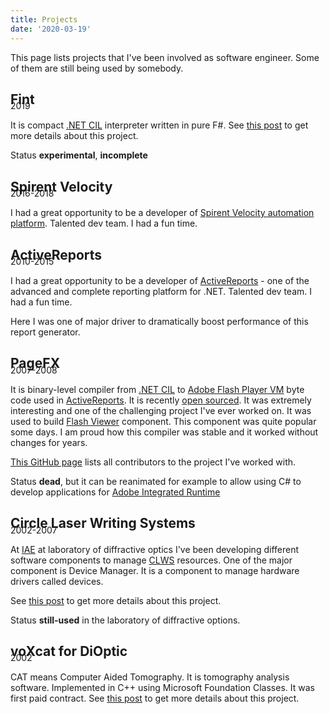 ```yaml
---
title: Projects
date: '2020-03-19'
---
```


This page lists projects that I've been involved as software engineer.
Some of them are still being used by somebody.

## Fint
<p style="margin-top:-28px;color:var(--hr);">2019</p>

It is compact [.NET CIL](https://en.wikipedia.org/wiki/Common_Intermediate_Language) interpreter written in pure F#.
See [this post](/fint) to get more details about this project.

Status **experimental**, **incomplete**

## Spirent Velocity
<p style="margin-top:-28px;color:var(--hr);">2016-2018</p>

I had a great opportunity to be a developer of [Spirent Velocity automation platform](https://www.spirent.com/products/lab-as-a-service-automation-velocity). Talented dev team. I had a fun time.

## ActiveReports
<p style="margin-top:-28px;color:var(--hr);">2010-2015</p>

I had a great opportunity to be a developer of [ActiveReports](https://www.grapecity.com/activereports) - one of the advanced and complete reporting platform for .NET. Talented dev team. I had a fun time.

Here I was one of major driver to dramatically boost performance of this report generator.

## PageFX
<p style="margin-top:-28px;color:var(--hr);">2007-2008</p>

It is binary-level compiler from [.NET CIL](https://en.wikipedia.org/wiki/Common_Intermediate_Language) to [Adobe Flash Player VM](https://www.adobe.com/content/dam/acom/en/devnet/pdf/avm2overview.pdf) byte code used in [ActiveReports](https://www.grapecity.com/activereports).
It is recently [open sourced](/flash-viewer-story).
It was extremely interesting and one of the challenging project I've ever worked on.
It was used to build [Flash Viewer](http://help.grapecity.com/activereports/webhelp/Legacy/ActiveReports6/topic124.html) component. This component was quite popular some days.
I am proud how this compiler was stable and it worked without changes for years.

[This GitHub page](https://github.com/GrapeCity/pagefx) lists all contributors to the project I've worked with.

Status **dead**, but it can be reanimated for example to allow using C# to develop applications for [Adobe Integrated Runtime](https://get.adobe.com/air/)

## Circle Laser Writing Systems
<p style="margin-top:-28px;color:var(--hr);">2002-2007</p>

At [IAE](https://www.iae.nsk.su/en/) at laboratory of diffractive optics I've been developing different software components to manage [CLWS](http://denktech.com/img/pclws300.jpg) resources. One of the major component is Device Manager. It is a component to manage hardware drivers called devices.

See [this post](/clws) to get more details about this project.

Status **still-used** in the laboratory of diffractive options.

## voXcat for DiOptic
<p style="margin-top:-28px;color:var(--hr);">2002</p>

CAT means Computer Aided Tomography. It is tomography analysis software.
Implemented in C++ using Microsoft Foundation Classes.
It was first paid contract.
See [this post](/voxcat) to get more details about this project.
